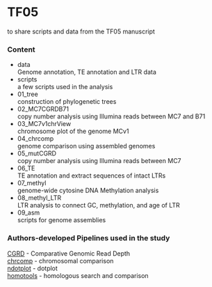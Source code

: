 # TF05
to share scripts and data from the TF05 manuscript

### Content
- data  
  Genome annotation, TE annotation and LTR data
- scripts  
  a few scripts used in the analysis
- 01_tree  
  construction of phylogenetic trees 
- 02_MC7CGRDB71  
  copy number analysis using Illumina reads between MC7 and B71
- 03_MC7v1chrView  
  chromosome plot of the genome MCv1
- 04_chrcomp  
  genome comparison using assembled genomes
- 05_mutCGRD  
  copy number analysis using Illumina reads between MC7 
- 06_TE  
  TE annotation and extract sequences of intact LTRs
- 07_methyl  
  genome-wide cytosine DNA Methylation analysis
- 08_methyl_LTR  
  LTR analysis to connect GC, methylation, and age of LTR
- 09_asm  
  scripts for genome assemblies

### Authors-developed Pipelines used in the study
[CGRD](https://github.com/liu3zhenlab/CGRD.git) - Comparative Genomic Read Depth  
[chrcomp](https://github.com/liu3zhenlab/chrcomp.git) - chromosomal comparison  
[ndotplot](https://github.com/liu3zhenlab/ndotplot.git) - dotplot  
[homotools](https://github.com/liu3zhenlab/homotools.git) - homologous search and comparison

